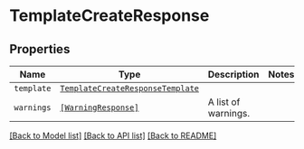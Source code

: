 # TemplateCreateResponse



## Properties
Name | Type | Description | Notes
------------ | ------------- | ------------- | -------------
| `template` | [```TemplateCreateResponseTemplate```](TemplateCreateResponseTemplate.md) |    |  |
| `warnings` | [```[WarningResponse]```](WarningResponse.md) |  A list of warnings.  |  |

[[Back to Model list]](../README.md#documentation-for-models) [[Back to API list]](../README.md#documentation-for-api-endpoints) [[Back to README]](../README.md)


